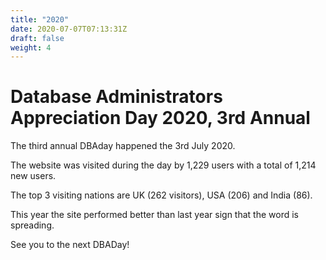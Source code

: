 ```yaml
---
title: "2020"
date: 2020-07-07T07:13:31Z
draft: false
weight: 4
---
```

# Database Administrators Appreciation Day 2020, 3rd Annual
The third annual DBAday happened the 3rd July 2020.

The website was visited during the day by 1,229 users with a total of 1,214 new users.

The top 3 visiting nations are UK (262 visitors), USA (206) and India (86).

This year the site performed better than last year sign that the word is spreading. 

See you to the next DBADay!


